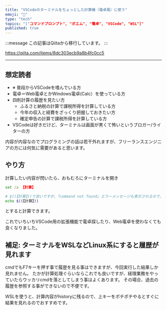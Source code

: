 ```yaml
---
title: "VSCodeのターミナルをちょっとした計算機（電卓風）に使う"
emoji: "📝"
type: "tech"
topics: "["コマンドプロンプト", "ポエム", "電卓", "VSCode", "WSL"]"
published: true
---
```


:::message
この記事はQiitaから移行しています。
:::

https://qiita.com/items/8dc303ecb9a8b4fc0cc5

---

## 想定読者
- ※ 普段からVSCodeを嗜んでいる方
- 電卓＝Web電卓とかWindows電卓(Calc）を使っている方
- 四則計算の履歴を見たい方
  - ふるさと納税の計算で課税所得を計算している方
  - 今年の収入と経費をざっくり把握しておきたい方
  - 確定申告の計算で課税所得を計算している方
- VSCodeは好きだけど、ターミナルは画面が黒くて怖いというブロガー/ライターの方

内容が内容なのでプログラミングの話は若干外れますが、フリーランスエンジニアの方には何気に需要があると思います。

## やり方
計算したい内容が閃いたら、おもむろにターミナルを開き

``` cmd.bat
set /a 【計算】
```

``` wsl.sh
# $((【計算】))で良いですが、「command not found」エラーメッセージも表示されるので、echoを入れてます
echo $((【計算】))
```

とすると計算できます。

これでいちいちVSCode用の拡張機能で電卓探したり、Web電卓を使わなくても良くなりました。

## 補足: ターミナルをWSLなどLinux系にすると履歴が見れます
cmdでもF7キーを押す事で履歴を見る事はできますが、今回実行した結果しか見れません。
たかが計算処理ぐらいならこれでも良いですが、経理業務をやっていたらウッカリcmdを落としてしまう事はよくあります。
その場合、過去の履歴を参照する事ができないので不便です。

WSLを使うと、計算内容がhistoryに残るので、上キーをポチポチやるとすぐに結果を見れるのでおすすめです。


